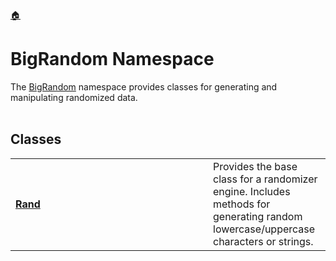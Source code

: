 <a href="https://github.com/redrithm/BigConsole/blob/master/README.md#bigconsole">🏠</a>
<h1 id="bigrandom-namespace">BigRandom Namespace</h1>
The <a href="#bigrandom-namespace">BigRandom</a> namespace provides classes for generating and manipulating randomized data.
<br/><br/>
<h2>Classes</h2>
<table>
<tbody>
<tr>
<td width="300">
<h4><a href="https://github.com/redrithm/BigConsole/blob/master/documentation/BigRandom/Rand.md#rand-class">Rand</a></h4>
</td>
<td>
Provides the base class for a randomizer engine. Includes methods for generating random lowercase/uppercase characters or strings.
</td>
</tr>
</tbody>
</table>
